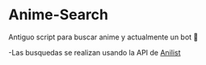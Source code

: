 # Anime-Search
Antiguo script para buscar anime y actualmente un bot 🙂

-Las busquedas se realizan usando la API de [Anilist](https://anilist.gitbook.io/anilist-apiv2-docs/)
